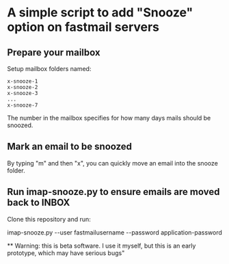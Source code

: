 # A simple script to add "Snooze" option on fastmail servers

## Prepare your mailbox

Setup mailbox folders named:

	x-snooze-1
	x-snooze-2
	x-snooze-3
	...
	x-snooze-7

The number in the mailbox specifies for how many days mails should be snoozed.

## Mark an email to be snoozed

By typing "m" and then "x", you can quickly move an email into the snooze
folder.

## Run imap-snooze.py to ensure emails are moved back to INBOX

Clone this repository and run:

imap-snooze.py --user fastmailusername --password application-password


** Warning: this is beta software. I use it myself, but this is an early
   prototype, which may have serious bugs"
